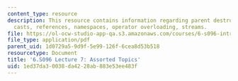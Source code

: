 ```yaml
---
content_type: resource
description: This resource contains information regarding parent destructors, C++
  casts, references, namespaces, operator overloading, streams.
file: https://ol-ocw-studio-app-qa.s3.amazonaws.com/courses/6-s096-introduction-to-c-and-c-january-iap-2013/1ed37da30038da4228ab883e53ee483f_MIT6_S096_IAP13_lec7.pdf
file_type: application/pdf
parent_uid: 1d0729a5-9d9f-5e99-126f-6cea8d53b518
resourcetype: Document
title: '6.S096 Lecture 7: Assorted Topics'
uid: 1ed37da3-0038-da42-28ab-883e53ee483f
---
```


